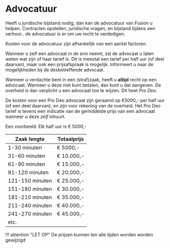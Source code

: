 # Advocatuur

Heeft u juridische bijstand nodig, dan kan de advocatuur van Fusion u helpen.
Contracten opstellen, juridische vragen, en bijstand tijdens een verhoor.. de advocatuur is er om uw recht te verdedigen.

Kosten voor de advocatuur zijn afhankelijk van een aantal factoren.

Wanneer u zelf een advocaat in de arm neemt, zal de advocaat u laten weten wat zijn of haar tarief is. Dit is meestal een tarief per half uur (of deel daarvan), maar ook een prijsafspraak is mogelijk. Informeert u naar de mogelijkheden bij de desbetreffende advocaat.

Wanneer u verdachte bent in een (straf)zaak, heeft u **altijd** recht op een advocaat. Wanneer u deze niet kunt betalen, dan kunt u dat aangeven. De overheid is dan verplicht u een advocaat toe te wijzen. Dit heet *Pro Deo*.

De kosten voor een Pro Deo advocaat zijn geraamd op €5000,- per half uur (of een deel daarvan), en zijn voor rekening van de overheid. Het Pro Deo tarief is tevens een indicatie van de gemiddelde prijs van een advocaat wanneer u deze *zelf* inhuurt.

Een voorbeeld:
Elk half uur is € 5000,-

| Zaak lengte | Totaalprijs |
|---|---|
|1-30 minuten| € 5000,-|
|31-60 minuten | € 10.000,-|
|61-90 minuten | € 15.000,- |
|91-120 minuten | € 20.000,- |
|121-150 minuten | € 25.000,- |
|151-180 minuten | € 30.000,- |
|181-210 minuten | € 35.000,- |
|211-240 minuten | € 40.000,- |
|241-270 minuten | € 45.000,- |
|etc. |  |

!!! attention "LET OP"
    De prijzen kunnen ten alle tijden worden worden gewijzigd